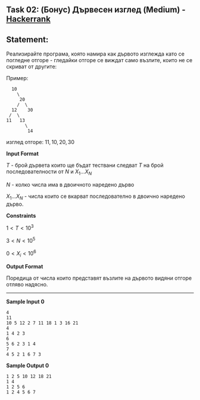 ## Task 02: (Бонус) Дървесен изглед (Medium) - [Hackerrank](<https://www.hackerrank.com/contests/sda-test3-2022-2023-rdsafgtvh/challenges/challenge-3757>)

## Statement:

Реализирайте програма, която намира как дървото изглежда като се погледне отгоре - гледайки отгоре се виждат само възлите, които не се скриват от другите:

Пример:
```
  10
    \
     20
    /  \
  12    30
 /  \
11   13
       \
        14
```
изглед отгоре: $11,10,20,30$

**Input Format**

$Т$ - брой дървета които ще бъдат тествани следват $Т$ на брой последователности от $N$ и $X_1 \dots X_N$

$N$ - колко числа има в двоичното наредено дърво

$X_1 \dots  X_N$ - числа които се вкарват последователно в двоично наредено дърво.

**Constraints**

$1 < T < 10^3$

$3 < N < 10^5$

$0 < X_i < 10^6$

**Output Format**

Поредица от числа които представят възлите на дървото видяни отгоре отляво надясно.

---

**Sample Input 0**

```
4
11
10 5 12 2 7 11 18 1 3 16 21
4
1 4 2 3
6
5 6 2 3 1 4
7
4 5 2 1 6 7 3

```

**Sample Output 0**

```
1 2 5 10 12 18 21 
1 4 
1 2 5 6 
1 2 4 5 6 7 
```